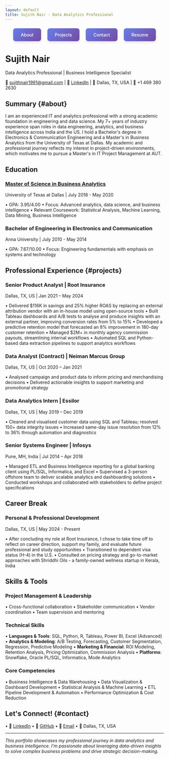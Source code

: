 ```yaml
---
layout: default
title: Sujith Nair - Data Analytics Professional
---
```


<!-- Interactive Section Navigation -->
<style>
  .nav-container {
    display: flex;
    justify-content: center;
    gap: 20px;
    margin: 20px 0;
    flex-wrap: wrap;
  }
  
  .nav-box {
    background: linear-gradient(135deg, #667eea 0%, #764ba2 100%);
    color: white;
    padding: 12px 24px;
    text-decoration: none;
    border-radius: 8px;
    font-weight: 500;
    transition: all 0.3s ease;
    box-shadow: 0 4px 8px rgba(0,0,0,0.1);
    border: none;
    cursor: pointer;
  }
  
  .nav-box:hover {
    transform: translateY(-2px);
    box-shadow: 0 6px 16px rgba(0,0,0,0.2);
    text-decoration: none;
    color: white;
  }
  
  .nav-box:active {
    transform: translateY(0);
  }
  
  html {
    scroll-behavior: smooth;
  }
</style>

<div class="nav-container">
  <a href="#about" class="nav-box">About</a>
  <a href="#projects" class="nav-box">Projects</a>
  <a href="#contact" class="nav-box">Contact</a>
  <a href="index.md" class="nav-box">Resume</a>
</div>

# Sujith Nair

Data Analytics Professional | Business Intelligence Specialist

📧 [sujithnair1991@gmail.com](mailto:sujithnair1991@gmail.com) | 🔗 [LinkedIn](https://www.linkedin.com/in/sujithnairdfw/) | 📍 Dallas, TX, USA | 📱 +1 469 380 2630

## Summary {#about}

I am an experienced IT and analytics professional with a strong academic foundation in engineering and data science. My 7+ years of industry experience span roles in data engineering, analytics, and business intelligence across India and the US. I hold a Bachelor's degree in Electronics & Communication Engineering and a Master's in Business Analytics from the University of Texas at Dallas. My academic and professional journey reflects my interest in project-driven environments, which motivates me to pursue a Master's in IT Project Management at AUT.

## Education

### [Master of Science in Business Analytics](msba-details.md)
University of Texas at Dallas | July 2018 - May 2020

• GPA: 3.95/4.00
• Focus: Advanced analytics, data science, and business intelligence
• Relevant Coursework: Statistical Analysis, Machine Learning, Data Mining, Business Intelligence

### Bachelor of Engineering in Electronics and Communication
Anna University | July 2010 - May 2014

• GPA: 7.67/10.00
• Focus: Engineering fundamentals with emphasis on systems and technology

## Professional Experience {#projects}

### Senior Product Analyst | Root Insurance
Dallas, TX, US | Jan 2021 – May 2024

• Delivered $116K in savings and 25% higher ROAS by replacing an external attribution vendor with an in-house model using open-source tools
• Built Tableau dashboards and A/B tests to analyse and produce insights with an external partner, improving conversion rates from 5% to 15%
• Developed a predictive retention model that forecasted an 8% improvement in 180-day customer retention
• Managed $2M+ in monthly agency commission payouts, streamlining internal workflows
• Automated SQL and Python-based data extraction pipelines to support analytics workflows

### Data Analyst (Contract) | Neiman Marcus Group
Dallas, TX, US | Oct 2020 – Jan 2021

• Analysed campaign and product data to inform pricing and merchandising decisions
• Delivered actionable insights to support marketing and promotional strategy

### Data Analytics Intern | Essilor
Dallas, TX, US | May 2019 – Dec 2019

• Cleaned and visualised customer data using SQL and Tableau; resolved 150+ data integrity issues
• Increased same-day issue resolution from 12% to 36% through automation and diagnostics

### Senior Systems Engineer | Infosys
Pune, MH, India | Jul 2014 – Apr 2018

• Managed ETL and Business Intelligence reporting for a global banking client using PL/SQL, Informatica, and Excel
• Supervised a 3-person offshore team to deliver scalable analytics and dashboarding solutions
• Conducted workshops and collaborated with stakeholders to define project specifications

## Career Break

### Personal & Professional Development
Dallas, TX, US | May 2024 - Present

• After concluding my role at Root Insurance, I chose to take time off to reflect on career direction, support my family, and evaluate future professional and study opportunities
• Transitioned to dependent visa status (H-4) in the U.S.
• Consulted on pricing strategy and go-to-market approaches with Shriddhi Oils - a family-owned wellness startup in Kerala, India

## Skills & Tools

### Project Management & Leadership

• Cross-functional collaboration
• Stakeholder communication
• Vendor coordination
• Team supervision and mentoring

### Technical Skills

• **Languages & Tools**: SQL, Python, R, Tableau, Power BI, Excel (Advanced)
• **Analytics & Modeling**: A/B Testing, Forecasting, Customer Segmentation, Regression, Predictive Modeling
• **Marketing & Financial**: ROI Modeling, Retention Analysis, Pricing Optimization, Commission Analysis
• **Platforms**: Snowflake, Oracle PL/SQL, Informatica, Mode Analytics

### Core Competencies

• Business Intelligence & Data Warehousing
• Data Visualization & Dashboard Development
• Statistical Analysis & Machine Learning
• ETL Pipeline Development & Automation
• Performance Optimization & Cost Reduction

## Let's Connect! {#contact}

• 💼 [LinkedIn](https://www.linkedin.com/in/sujithnairdfw/)
• 🐙 [GitHub](https://github.com/sujithnair1991)
• 📧 [Email](mailto:sujithnair1991@gmail.com)
• 📍 Dallas, TX, USA

---

*This portfolio showcases my professional journey in data analytics and business intelligence. I'm passionate about leveraging data-driven insights to solve complex business problems and drive strategic decision-making.*

